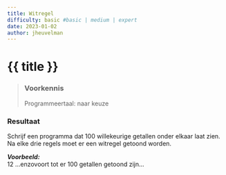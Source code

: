 ```yaml
---
title: Witregel
difficulty: basic #basic | medium | expert
date: 2023-01-02
author: jheuvelman
---
```




# {{ title }}

> ### Voorkennis
> Programmeertaal: naar keuze
### Resultaat
Schrijf een programma dat 100 willekeurige getallen onder elkaar laat
zien. Na elke drie regels moet er een witregel getoond worden.

***Voorbeeld:***  
12 ...enzovoort tot er 100 getallen getoond zijn...
